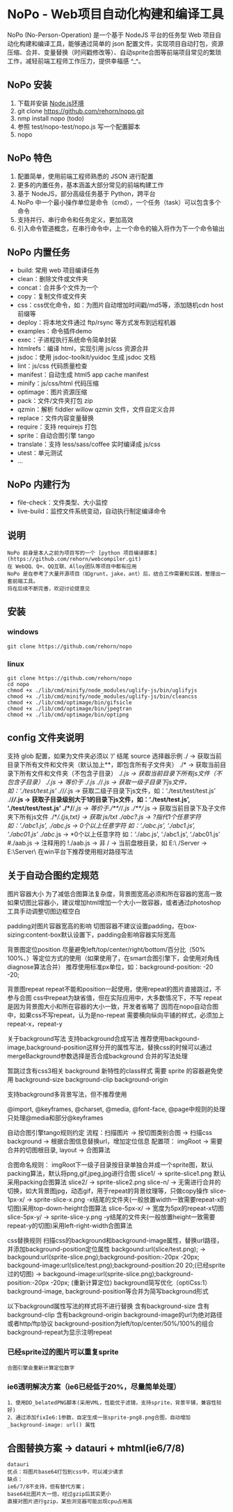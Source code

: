 # NoPo - Web项目自动化构建和编译工具
NoPo (No-Person-Operation) 是一个基于 NodeJS 平台的任务型 Web 项目自动化构建和编译工具，能够通过简单的 json 配置文件，实现项目自动打包，资源压缩、合并、变量替换（时间戳修改等）、自动sprite合图等前端项目常见的繁琐工作，减轻前端工程师工作压力，提供幸福感 ^_^。

## NoPo 安装
1. 下载并安装 [Node.js环境](http://nodejs.org)
2. git clone https://github.com/rehorn/nopo.git
3. nmp install nopo (todo)
4. 参照 test/nopo-test/nopo.js 写一个配置脚本
5. nopo 

## NoPo 特色
1. 配置简单，使用前端工程师熟悉的 JSON 进行配置
2. 更多的内置任务，基本涵盖大部分常见的前端构建工作
3. 基于 NodeJS，部分高级任务基于 Python，跨平台
4. NoPo 中一个最小操作单位是命令（cmd），一个任务（task）可以包含多个命令
5. 支持并行、串行命令和任务定义，更加高效
6. 引入命令管道概念，在串行命令中，上一个命令的输入将作为下一个命令输出

## NoPo 内置任务
* build: 常用 web 项目编译任务
* clean：删除文件或文件夹
* concat：合并多个文件为一个
* copy：复制文件或文件夹
* css：css优化命令，如：为图片自动增加时间戳/md5等，添加随机cdn host前缀等
* deploy：将本地文件通过 ftp/rsync 等方式发布到远程机器
* examples：命令插件demo
* exec：子进程执行系统命令简单封装
* htmlrefs：编译 html，实现引用 js/css 资源合并
* jsdoc：使用 jsdoc-toolkit/yuidoc 生成 jsdoc 文档
* lint：js/css 代码质量检查
* manifest：自动生成 html5 app cache manifest
* minify：js/css/html 代码压缩
* optimage：图片资源压缩
* pack：文件/文件夹打包 zip
* qzmin：解析 fiddler willow qzmin 文件，文件自定义合并
* replace：文件内容变量替换
* require：支持 requirejs 打包
* sprite：自动合图引擎 tango
* translate：支持 less/sass/coffee 实时编译成 js/css
* utest：单元测试
* ...

## NoPo 内建行为
* file-check：文件类型、大小监控
* live-build：监控文件系统变动，自动执行制定编译命令

## 说明
    NoPo 前身是本人之前为项目写的一个 [python 项目编译脚本](https://github.com/rehorn/webcompiler.git)
    在 WebQQ、Q+、QQ互联、Alloy团队等项目中都有应用
    NoPo 是在参考了大量开源项目（如grunt，jake，ant）后，结合工作需要和实践，整理出一套前端工具。
    将在后续不断完善，欢迎讨论提意见

## 安装
### windows
```shell
git clone https://github.com/rehorn/nopo
```
### linux
```shell
git clone https://github.com/rehorn/nopo
cd nopo
chmod +x ./lib/cmd/minify/node_modules/uglify-js/bin/uglifyjs
chmod +x ./lib/cmd/minify/node_modules/uglify-js/bin/cleancss
chmod +x ./lib/cmd/optimage/bin/gifsicle
chmod +x ./lib/cmd/optimage/bin/jpegtran
chmod +x ./lib/cmd/optimage/bin/optipng
```

## config 文件夹说明
支持 glob 配置，如果为文件夹必须以 ‘/’ 结尾
source 选择器示例
    ./ -> 获取当前目录下所有文件和文件夹（默认加上**，即包含所有子文件夹）
    ./* -> 获取当前目录下所有文件和文件夹（不包含子目录）
    ./*.js -> 获取当前目录下所有js文件（不包含子目录）
    ./***.js -> 等价于 ./*.js
    ./*/*.js -> 获取一级子目录下js文件，如：‘./test/test.js’
    ./*/*/*.js -> 获取二级子目录下js文件，如：‘./test/test/test.js’
    ./**/*/*.js -> 获取子目录级别大于1的目录下js文件，如：‘./test/test.js’, ‘./test/test/test.js’
    ./*/**/*.js -> 等价于./**/*/*.js
    ./**/*.js -> 获取当前目录下及子文件夹下所有js文件
    ./**/*.{js,txt} -> 获取 js/txt 
    ./abc?.js -> ?指代1个任意字符 如：‘./abc1.js’,
    ./abc*.js -> *0个以上任意字符 如：‘./abc.js’, ‘./abc1.js’, ‘./abc01.js’
    ./abc**.js -> *0个以上任意字符 如：‘./abc.js’, ‘./abc1.js’, ‘./abc01.js’
    #./aab.js -> 注释用的
    !./aab.js -> 非
    / -> 当前盘根目录，如 E:\\
    /Server -> E:\\Server\\ 在win平台下推荐使用相对路径写法

## 关于自动合图约定规范
图片容器大小
    为了减低合图算法复杂度，背景图宽高必须和所在容器的宽高一致
    如果切图比容器小，建议增加html增加一个大小一致容器，或者通过photoshop工具手动调整切图边框空白

padding对图片容器宽高的影响
    切图容器不建议设置padding，在box-sizing:content-box默认设置下，padding会影响容器实际宽高

背景图定位position
    尽量避免left/top/center/right/bottom/百分比（50% 100%、）等定位方式的使用（如果使用了，在smart合图引擎下，会使用对角线diagnose算法合并）
    推荐使用标准px单位，如：background-position: -20 -20;

背景图repeat
    repeat不能和position一起使用，使用repeat的图片直接跳过，不参与合图
    css中repeat为缺省值，但在实际应用中，大多数情况下，不写 repeat 是因为背景图大小和所在容器的大小一致，开发者省略了
    因而在nopo自动合图中，如果css不写repeat，认为是no-repeat
    需要横向纵向平铺的样式，必须加上repeat-x，repeat-y

关于background写法
    支持background合成写法
    推荐使用backgound-image,background-position这样分开的属性写法，替换css的时候可以通过mergeBackground参数选择是否合成background
合并的写法处理

暂跳过含有css3相关 background 新特性的class样式
    需要 sprite 的容器避免使用
    background-size
    background-clip
    background-origin

支持background多背景写法，但不推荐使用

@import, @keyframes, @charset, @media, @font-face, @page中规则的处理
    只处理@media和部分@keyframes

自动合图引擎tango规则约定
    流程：扫描图片 -> 按切图类别合图 -> 扫描css background -> 根据合图信息替换url，增加定位信息
    配置项：
    imgRoot -> 需要合并的切图根目录, layout -> 合图算法

合图命名规则：
    imgRoot下一级子目录按目录单独合并成一个sprite图，默认packing算法，默认将png,gif,jpeg,jpg进行合图
    slice1/ -> sprite-slice1.png 默认采用packing合图算法
    slice2/ -> sprite-slice2.png
    slice-n/ -> 无需进行合并的切换，如大背景图jpg，动态gif，用于repeat的背景纹理等，只做copy操作
    slice-1px-x/ -> sprite-slice-x.png -x结尾的文件夹(一般放置width一致需要repeat-x的切图)采用top-down-height合图算法
    slice-5px-x/ -> 宽度为5px的repeat-x切图
    slice-5px-y/ -> sprite-slice-y.png -y结尾的文件夹(一般放置height一致需要repeat-y的切图)采用left-right-width合图算法

css替换规则
    扫描css的background和background-image属性，替换url路径，并添加background-position定位属性
    backgound:url(slice/test.png); -> backgound:url(sprite-slice.png);background-position:-20px -20px;
    backgound-image:url(slice/test.png);background-position:20 20;(已经sprite过的切图)
-> backgound-image:url(sprite-slice.png);background-position:-20px -20px; (重新计算定位)
    background简写优化（optiCss:1）
    background-image, background-position等合并为简写background形式

以下background属性写法的样式将不进行替换
    含有background-size
    含有background-clip
    含有background-origin
    background-image的url为绝对路径或者http/ftp协议
    background-position为left/top/center/50%/100%的组合
    background-repeat为显示注明repeat

### 已经sprite过的图片可以重复sprite
    合图引擎会重新计算定位数字

### ie6透明解决方案（ie6已经低于20%，尽量简单处理）
    1、使用DD_belatedPNG脚本(采用VML，性能优于滤镜，支持sprite，背景平铺，兼容性较好)
    2、通过添加fixIe6:1参数，自定生成一张sprite-png8.png合图，自动增加_background-image: url() 属性

## 合图替换方案 -> datauri + mhtml(ie6/7/8)
    datauri
    优点：将图片base64打包到css中，可以减少请求
    缺点：
    ie6/7/8不支持，但有替代方案；
    base64比图片大一倍，经过gzip后其实更小
    直接对图片进行gzip，某些浏览器可能出现cpu占用高